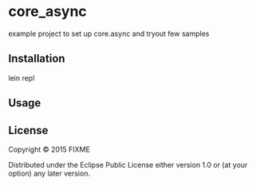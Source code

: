 # core_async

example project to set up core.async and tryout few samples

## Installation

lein repl

## Usage

## License

Copyright © 2015 FIXME

Distributed under the Eclipse Public License either version 1.0 or (at
your option) any later version.
